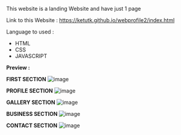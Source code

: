 This website is a landing Website and have just 1 page

Link to this Website :
https://ketutk.github.io/webprofile2/index.html

Language to used :
- HTML
- CSS
- JAVASCRIPT

**Preview :**

**FIRST SECTION**
![image](https://github.com/ketutk/webprofile2/assets/113130780/59483840-f9ff-478a-8bc0-e562a022f988)

**PROFILE SECTION**
![image](https://github.com/ketutk/webprofile2/assets/113130780/191eb2e0-f72b-4b5a-8e87-392752612367)

**GALLERY SECTION**
![image](https://github.com/ketutk/webprofile2/assets/113130780/ab67568d-c868-495c-bd6f-4a88c82b8a88)

**BUSINESS SECTION**
![image](https://github.com/ketutk/webprofile2/assets/113130780/20cec779-4af9-486c-a842-bc8fa5ac7110)

**CONTACT SECTION**
![image](https://github.com/ketutk/webprofile2/assets/113130780/7de40f82-60e0-4982-a0ad-8aa3c8d2a920)
